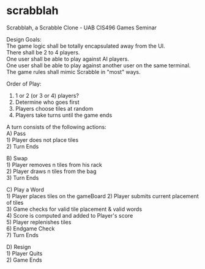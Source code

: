 scrabblah
=========

Scrabblah, a Scrabble Clone - UAB CIS496 Games Seminar

Design Goals:  
The game logic shall be totally encapsulated away from the UI.  
There shall be 2 to 4 players.  
One user shall be able to play against AI players.  
One user shall be able to play against another user on the same terminal.  
The game rules shall mimic Scrabble in "most" ways.  
  
Order of Play:  
1) 1 or 2 (or 3 or 4) players?  
2) Determine who goes first  
3) Players choose tiles at random  
4) Players take turns until the game ends  
  
A turn consists of the following actions:  
A) Pass  
	1) Player does not place tiles  
	2) Turn Ends  
  
B) Swap   
	1) Player removes n tiles from his rack  
	2) Player draws n tiles from the bag  
	3) Turn Ends  
  
C) Play a Word  
	1) Player places tiles on the gameBoard
	2) Player submits current placement of tiles  
	3) Game checks for valid tile placement & valid words  
	4) Score is computed and added to Player's score  
	5) Player replenishes tiles  
	6) Endgame Check  
	7) Turn Ends  
  
D) Resign  
	1) Player Quits  
	2) Game Ends  
